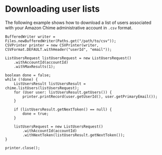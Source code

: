 # Downloading user lists<a name="download-users"></a>

The following example shows how to download a list of users associated with your Amazon Chime administrative account in `.csv` format\.

```
BufferedWriter writer = Files.newBufferedWriter(Paths.get("/path/to/csv"));
CSVPrinter printer = new CSVPrinter(writer, CSVFormat.DEFAULT.withHeader("userId", "email"));

ListUsersRequest listUsersRequest = new ListUsersRequest()
    .withAccountId(accountId)
    .withMaxResults(1);

boolean done = false;
while (!done) {
    ListUsersResult listUsersResult = chime.listUsers(listUsersRequest);
    for (User user: listUsersResult.getUsers()) {
        printer.printRecord(user.getUserId(), user.getPrimaryEmail());
    }

    if (listUsersResult.getNextToken() == null) {
        done = true;
    }

    listUsersRequest = new ListUsersRequest()
        .withAccountId(accountId)
        .withNextToken(listUsersResult.getNextToken());
}

printer.close();
```